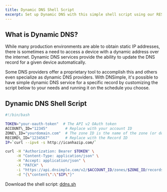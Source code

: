 ```yaml
---
title: Dynamic DNS Shell Script
excerpt: Set up Dynamic DNS with this simple shell script using our REST API.
---
```


## What is Dynamic DNS?

While many production environments are able to obtain static IP addresses, there is sometimes a need to access a device with a dynamic address over the internet. Dynamic DNS services provide the ability to update the DNS record for a given device automatically.

Some DNS providers offer a proprietary tool to accomplish this and others even specialize as dynamic DNS providers. With DNSimple, it's possible to have simple dynamic DNS service for a specific record by customizing the script below to your needs and running it on the schedule you choose.

## Dynamic DNS Shell Script

~~~bash
#!/bin/bash

TOKEN="your-oauth-token"  # The API v2 OAuth token
ACCOUNT\_ID="12345"        # Replace with your account ID
ZONE\_ID="yourdomain.com"  # The zone ID is the name of the zone (or domain)
RECORD\_ID="1234567"       # Replace with the Record ID
IP=`curl --ipv4 -s http://icanhazip.com/`

curl -H "Authorization: Bearer $TOKEN" \
     -H "Content-Type: application/json" \
     -H "Accept: application/json" \
     -X "PATCH" \
     -i "https://api.dnsimple.com/v2/$ACCOUNT_ID/zones/$ZONE_ID/records/$RECORD_ID" \
     -d "{\"content\":\"$IP\"}"
~~~

Download the shell script: [ddns.sh](ddns.sh)
